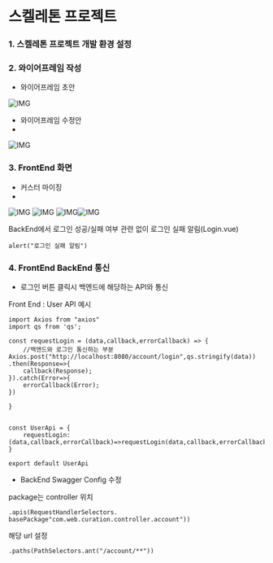 # 스켈레톤 프로젝트




### 1. 스켈레톤 프로젝트 개발 환경 설정

### 2. 와이어프레임 작성

- 와이어프레임 초안

![IMG](front-sk/img/와이어프레임1.jpg)

- 와이어프레임 수정안
- 
![IMG](front-sk/img/와이어프레임2.jpg)

### 3. FrontEnd 화면 
 
- 커스터 마이징
- 

![IMG](front-sk/img/login기본.PNG)
![IMG](front-sk/img/login버튼활성화.PNG)
![IMG](front-sk/img/login비밀번호오류.PNG)![IMG](front-sk/img/login이메일오류.PNG)

BackEnd에서 로그인 성공/실패 여부 관련 없이 로그인 실패 알림(Login.vue)
```
alert("로그인 실패 알림")
```



### 4. FrontEnd BackEnd 통신
- 로그인 버튼 클릭시 백엔드에 해당하는 API와 통신

Front End : User API 예시
```
import Axios from "axios"
import qs from 'qs';

const requestLogin = (data,callback,errorCallback) => {
    //백앤드와 로그인 통신하는 부분
Axios.post("http://localhost:8080/account/login",qs.stringify(data))
.then(Response=>{
    callback(Response);
}).catch(Error=>{
    errorCallback(Error);
})

}


const UserApi = {
    requestLogin:(data,callback,errorCallback)=>requestLogin(data,callback,errorCallback)
}

export default UserApi

```


- BackEnd Swagger Config 수정

package는 controller 위치
```
.apis(RequestHandlerSelectors. basePackage"com.web.curation.controller.account"))
```

해당 url 설정
```
.paths(PathSelectors.ant("/account/**"))
```







